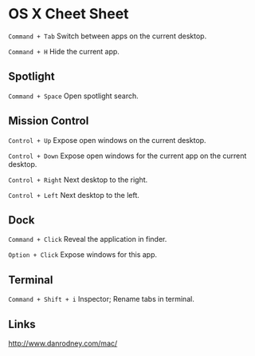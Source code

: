 # OS X Cheet Sheet

`Command + Tab` Switch between apps on the current desktop.

`Command + H` Hide the current app.


## Spotlight

`Command + Space` Open spotlight search.


## Mission Control

`Control + Up` Expose open windows on the current desktop.

`Control + Down` Expose open windows for the current app on the current desktop.

`Control + Right` Next desktop to the right.

`Control + Left` Next desktop to the left.


## Dock

`Command + Click` Reveal the application in finder.

`Option + Click` Expose windows for this app.


## Terminal

`Command + Shift + i` Inspector; Rename tabs in terminal.


## Links

http://www.danrodney.com/mac/
